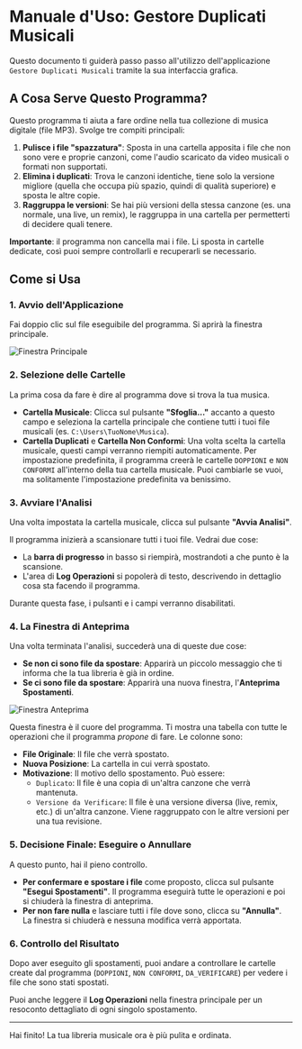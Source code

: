 # Manuale d'Uso: Gestore Duplicati Musicali

Questo documento ti guiderà passo passo all'utilizzo dell'applicazione `Gestore Duplicati Musicali` tramite la sua interfaccia grafica.

## A Cosa Serve Questo Programma?

Questo programma ti aiuta a fare ordine nella tua collezione di musica digitale (file MP3). Svolge tre compiti principali:

1.  **Pulisce i file "spazzatura"**: Sposta in una cartella apposita i file che non sono vere e proprie canzoni, come l'audio scaricato da video musicali o formati non supportati.
2.  **Elimina i duplicati**: Trova le canzoni identiche, tiene solo la versione migliore (quella che occupa più spazio, quindi di qualità superiore) e sposta le altre copie.
3.  **Raggruppa le versioni**: Se hai più versioni della stessa canzone (es. una normale, una live, un remix), le raggruppa in una cartella per permetterti di decidere quali tenere.

**Importante**: il programma non cancella mai i file. Li sposta in cartelle dedicate, così puoi sempre controllarli e recuperarli se necessario.

## Come si Usa

### 1. Avvio dell'Applicazione

Fai doppio clic sul file eseguibile del programma. Si aprirà la finestra principale.

![Finestra Principale](https://i.imgur.com/placeholder.png) <!-- Immagine placeholder -->

### 2. Selezione delle Cartelle

La prima cosa da fare è dire al programma dove si trova la tua musica.

-   **Cartella Musicale**: Clicca sul pulsante **"Sfoglia..."** accanto a questo campo e seleziona la cartella principale che contiene tutti i tuoi file musicali (es. `C:\Users\TuoNome\Musica`).
-   **Cartella Duplicati** e **Cartella Non Conformi**: Una volta scelta la cartella musicale, questi campi verranno riempiti automaticamente. Per impostazione predefinita, il programma creerà le cartelle `DOPPIONI` e `NON CONFORMI` all'interno della tua cartella musicale. Puoi cambiarle se vuoi, ma solitamente l'impostazione predefinita va benissimo.

### 3. Avviare l'Analisi

Una volta impostata la cartella musicale, clicca sul pulsante **"Avvia Analisi"**.

Il programma inizierà a scansionare tutti i tuoi file. Vedrai due cose:
-   La **barra di progresso** in basso si riempirà, mostrandoti a che punto è la scansione.
-   L'area di **Log Operazioni** si popolerà di testo, descrivendo in dettaglio cosa sta facendo il programma.

Durante questa fase, i pulsanti e i campi verranno disabilitati.

### 4. La Finestra di Anteprima

Una volta terminata l'analisi, succederà una di queste due cose:

-   **Se non ci sono file da spostare**: Apparirà un piccolo messaggio che ti informa che la tua libreria è già in ordine.
-   **Se ci sono file da spostare**: Apparirà una nuova finestra, l'**Anteprima Spostamenti**.

![Finestra Anteprima](https://i.imgur.com/placeholder.png) <!-- Immagine placeholder -->

Questa finestra è il cuore del programma. Ti mostra una tabella con tutte le operazioni che il programma *propone* di fare. Le colonne sono:
-   **File Originale**: Il file che verrà spostato.
-   **Nuova Posizione**: La cartella in cui verrà spostato.
-   **Motivazione**: Il motivo dello spostamento. Può essere:
    -   `Duplicato`: Il file è una copia di un'altra canzone che verrà mantenuta.
    -   `Versione da Verificare`: Il file è una versione diversa (live, remix, etc.) di un'altra canzone. Viene raggruppato con le altre versioni per una tua revisione.

### 5. Decisione Finale: Eseguire o Annullare

A questo punto, hai il pieno controllo.

-   **Per confermare e spostare i file** come proposto, clicca sul pulsante **"Esegui Spostamenti"**. Il programma eseguirà tutte le operazioni e poi si chiuderà la finestra di anteprima.
-   **Per non fare nulla** e lasciare tutti i file dove sono, clicca su **"Annulla"**. La finestra si chiuderà e nessuna modifica verrà apportata.

### 6. Controllo del Risultato

Dopo aver eseguito gli spostamenti, puoi andare a controllare le cartelle create dal programma (`DOPPIONI`, `NON CONFORMI`, `DA_VERIFICARE`) per vedere i file che sono stati spostati.

Puoi anche leggere il **Log Operazioni** nella finestra principale per un resoconto dettagliato di ogni singolo spostamento.

---
Hai finito! La tua libreria musicale ora è più pulita e ordinata.

